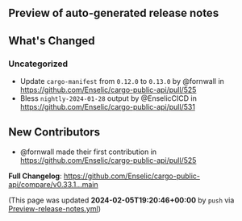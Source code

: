 ## Preview of auto-generated release notes
<!-- Release notes generated using configuration in .github/release.yml at main -->

## What's Changed
### Uncategorized
* Update `cargo-manifest` from `0.12.0` to `0.13.0` by @fornwall in https://github.com/Enselic/cargo-public-api/pull/525
* Bless `nightly-2024-01-28` output by @EnselicCICD in https://github.com/Enselic/cargo-public-api/pull/531

## New Contributors
* @fornwall made their first contribution in https://github.com/Enselic/cargo-public-api/pull/525

**Full Changelog**: https://github.com/Enselic/cargo-public-api/compare/v0.33.1...main


(This page was updated **2024-02-05T19:20:46+00:00** by `push` via [Preview-release-notes.yml](https://github.com/Enselic/cargo-public-api/actions/runs/7789735740))
